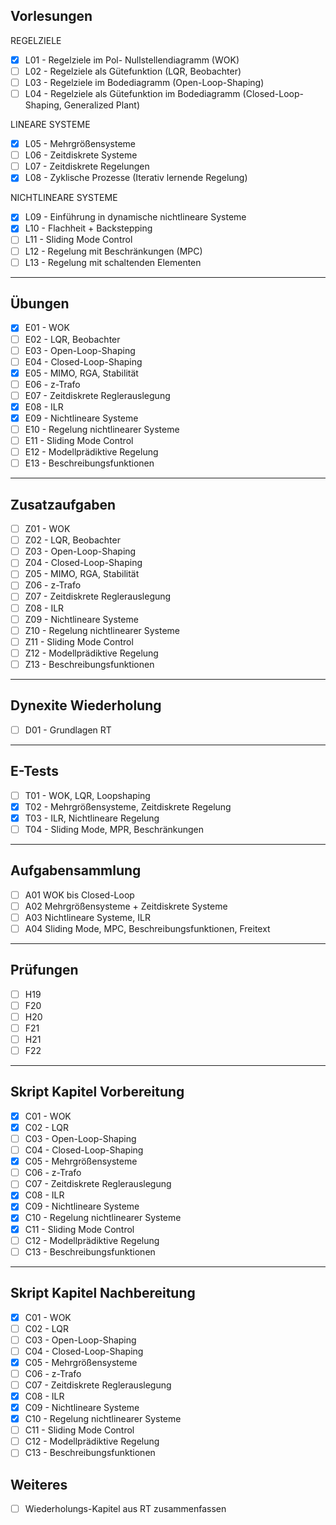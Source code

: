 ## Vorlesungen

REGELZIELE
- [X] L01 - Regelziele im Pol- Nullstellendiagramm (WOK)
- [ ] L02 - Regelziele als Gütefunktion (LQR, Beobachter)
- [ ] L03 - Regelziele im Bodediagramm (Open-Loop-Shaping)
- [ ] L04 - Regelziele als Gütefunktion im Bodediagramm (Closed-Loop-Shaping, Generalized Plant)

LINEARE SYSTEME
- [X] L05 - Mehrgrößensysteme
- [ ] L06 - Zeitdiskrete Systeme
- [ ] L07 - Zeitdiskrete Regelungen
- [X] L08 - Zyklische Prozesse (Iterativ lernende Regelung)

NICHTLINEARE SYSTEME
- [X] L09 - Einführung in dynamische nichtlineare Systeme
- [X] L10 - Flachheit + Backstepping
- [ ] L11 - Sliding Mode Control
- [ ] L12 - Regelung mit Beschränkungen (MPC)
- [ ] L13 - Regelung mit schaltenden Elementen

---

## Übungen

- [X] E01 - WOK
- [ ] E02 - LQR, Beobachter
- [ ] E03 - Open-Loop-Shaping
- [ ] E04 - Closed-Loop-Shaping
- [X] E05 - MIMO, RGA, Stabilität
- [ ] E06 - z-Trafo
- [ ] E07 - Zeitdiskrete Reglerauslegung
- [X] E08 - ILR
- [X] E09 - Nichtlineare Systeme
- [ ] E10 - Regelung nichtlinearer Systeme
- [ ] E11 - Sliding Mode Control
- [ ] E12 - Modellprädiktive Regelung
- [ ] E13 - Beschreibungsfunktionen
---

## Zusatzaufgaben

- [ ] Z01 - WOK
- [ ] Z02 - LQR, Beobachter
- [ ] Z03 - Open-Loop-Shaping
- [ ] Z04 - Closed-Loop-Shaping
- [ ] Z05 - MIMO, RGA, Stabilität
- [ ] Z06 - z-Trafo
- [ ] Z07 - Zeitdiskrete Reglerauslegung
- [ ] Z08 - ILR
- [ ] Z09 - Nichtlineare Systeme
- [ ] Z10 - Regelung nichtlinearer Systeme
- [ ] Z11 - Sliding Mode Control
- [ ] Z12 - Modellprädiktive Regelung
- [ ] Z13 - Beschreibungsfunktionen

---

## Dynexite Wiederholung 

- [ ] D01 - Grundlagen RT

---

## E-Tests

- [ ] T01 - WOK, LQR, Loopshaping
- [X] T02 - Mehrgrößensysteme, Zeitdiskrete Regelung
- [X] T03 - ILR, Nichtlineare Regelung
- [ ] T04 - Sliding Mode, MPR, Beschränkungen

---

## Aufgabensammlung

- [ ] A01 WOK bis Closed-Loop
- [ ] A02 Mehrgrößensysteme + Zeitdiskrete Systeme
- [ ] A03 Nichtlineare Systeme, ILR
- [ ] A04 Sliding Mode, MPC, Beschreibungsfunktionen, Freitext

---

## Prüfungen

- [ ] H19
- [ ] F20
- [ ] H20
- [ ] F21
- [ ] H21
- [ ] F22

---

## Skript Kapitel Vorbereitung

- [X] C01 - WOK
- [X] C02 - LQR
- [ ] C03 - Open-Loop-Shaping
- [ ] C04 - Closed-Loop-Shaping 
- [X] C05 - Mehrgrößensysteme
- [ ] C06 - z-Trafo
- [ ] C07 - Zeitdiskrete Reglerauslegung
- [X] C08 - ILR
- [X] C09 - Nichtlineare Systeme
- [X] C10 - Regelung nichtlinearer Systeme
- [X] C11 - Sliding Mode Control
- [ ] C12 - Modellprädiktive Regelung
- [ ] C13 - Beschreibungsfunktionen

---

## Skript Kapitel Nachbereitung 

- [X] C01 - WOK
- [ ] C02 - LQR
- [ ] C03 - Open-Loop-Shaping
- [ ] C04 - Closed-Loop-Shaping 
- [X] C05 - Mehrgrößensysteme
- [ ] C06 - z-Trafo
- [ ] C07 - Zeitdiskrete Reglerauslegung
- [X] C08 - ILR
- [X] C09 - Nichtlineare Systeme
- [X] C10 - Regelung nichtlinearer Systeme
- [ ] C11 - Sliding Mode Control
- [ ] C12 - Modellprädiktive Regelung
- [ ] C13 - Beschreibungsfunktionen

## Weiteres

- [ ] Wiederholungs-Kapitel aus RT zusammenfassen
